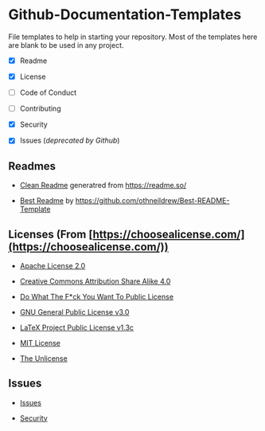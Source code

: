 # Github-Documentation-Templates

File templates to help in starting your repository. Most of the templates here are blank to be used in any project.

- [x] Readme

- [x] License

- [ ] Code of Conduct

- [ ] Contributing

- [x] Security

- [x] Issues (_deprecated by Github_)

## Readmes

- [Clean Readme](Readme/Clean%20Readme.md) generatred from <https://readme.so/>

- [Best Readme](Readme/Best%20Readme.md) by <https://github.com/othneildrew/Best-README-Template>

## Licenses (From [https://choosealicense.com/](https://choosealicense.com/))

- [Apache License 2.0](License/Apache%20License%202.0.txt)

- [Creative Commons Attribution Share Alike 4.0](License/Creative%20Commons%20Attribution%20Share%20Alike%204.0.txt)

- [Do What The F\*ck You Want To Public License](License/Do%20What%20The%20Fck%20You%20Want%20To%20Public%20License.txt)

- [GNU General Public License v3.0](License/GNU%20General%20Public%20License%20v3.0.txt)

- [LaTeX Project Public License v1.3c](License/LaTeX%20Project%20Public%20License%20v1.3c.txt)

- [MIT License](License/MIT%20License.txt)

- [The Unlicense](License/The%20Unlicense.txt)



## Issues

- [Issues](Issues/Issues.md)

- [Security](Issues/Security.md)
